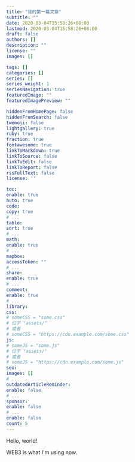 ```yaml
---
title: "我的第一篇文章"
subtitle: ""
date: 2020-03-04T15:58:26+08:00
lastmod: 2020-03-04T15:58:26+08:00
draft: false
authors: []
description: ""
license: ""
images: []

tags: []
categories: []
series: []
series_weight: 1
seriesNavigation: true
featuredImage: ""
featuredImagePreview: ""

hiddenFromHomePage: false
hiddenFromSearch: false
twemoji: false
lightgallery: true
ruby: true
fraction: true
fontawesome: true
linkToMarkdown: true
linkToSource: false
linkToEdit: false
linkToReport: false
rssFullText: false
license: ''

toc:
enable: true
auto: true
code:
copy: true
# ...
table:
sort: true
# ...
math:
enable: true
# ...
mapbox:
accessToken: ""
# ...
share:
enable: true
# ...
comment:
enable: true
# ...
library:
css:
# someCSS = "some.css"
# 位于 "assets/"
# 或者
# someCSS = "https://cdn.example.com/some.css"
js:
# someJS = "some.js"
# 位于 "assets/"
# 或者
# someJS = "https://cdn.example.com/some.js"
seo:
images: []
# ...
outdatedArticleReminder:
enable: false
# ...
sponsor:
enable: false
# ...
enable: false
count: 5
---
```



Hello, world!

WEB3 is what I'm using now.
